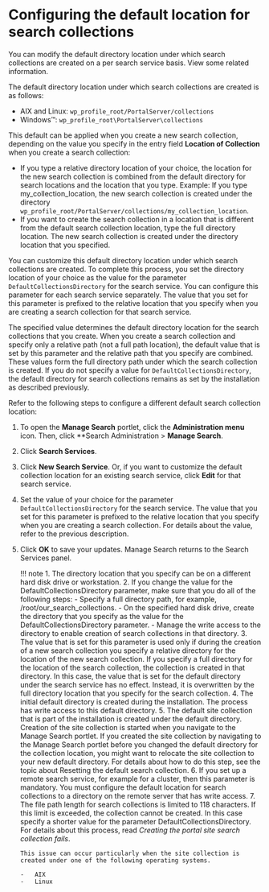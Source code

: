 # Configuring the default location for search collections

You can modify the default directory location under which search collections are created on a per search service basis. View some related information.

The default directory location under which search collections are created is as follows:

-   AIX and Linux: `wp_profile_root/PortalServer/collections`
-   Windows™: `wp_profile_root\PortalServer\collections`

This default can be applied when you create a new search collection, depending on the value you specify in the entry field **Location of Collection** when you create a search collection:

-   If you type a relative directory location of your choice, the location for the new search collection is combined from the default directory for search locations and the location that you type. Example: If you type my\_collection\_location, the new search collection is created under the directory `wp_profile_root/PortalServer/collections/my_collection_location`.
-   If you want to create the search collection in a location that is different from the default search collection location, type the full directory location. The new search collection is created under the directory location that you specified.

You can customize this default directory location under which search collections are created. To complete this process, you set the directory location of your choice as the value for the parameter `DefaultCollectionsDirectory` for the search service. You can configure this parameter for each search service separately. The value that you set for this parameter is prefixed to the relative location that you specify when you are creating a search collection for that search service.

The specified value determines the default directory location for the search collections that you create. When you create a search collection and specify only a relative path \(not a full path location\), the default value that is set by this parameter and the relative path that you specify are combined. These values form the full directory path under which the search collection is created. If you do not specify a value for `DefaultCollectionsDirectory`, the default directory for search collections remains as set by the installation as described previously.

Refer to the following steps to configure a different default search collection location:

1.  To open the **Manage Search** portlet, click the **Administration menu** icon. Then, click **Search Administration > **Manage Search**.

2.  Click **Search Services**.

3.  Click **New Search Service**. Or, if you want to customize the default collection location for an existing search service, click **Edit** for that search service.

4.  Set the value of your choice for the parameter `DefaultCollectionsDirectory` for the search service. The value that you set for this parameter is prefixed to the relative location that you specify when you are creating a search collection. For details about the value, refer to the previous description.

5.  Click **OK** to save your updates. Manage Search returns to the Search Services panel.

    !!! note
        1.  The directory location that you specify can be on a different hard disk drive or workstation.
        2.  If you change the value for the DefaultCollectionsDirectory parameter, make sure that you do all of the following steps:
            -   Specify a full directory path, for example, /root/our\_search\_collections.
            -   On the specified hard disk drive, create the directory that you specify as the value for the DefaultCollectionsDirectory parameter.
            -   Manage the write access to the directory to enable creation of search collections in that directory.
        3.  The value that is set for this parameter is used only if during the creation of a new search collection you specify a relative directory for the location of the new search collection. If you specify a full directory for the location of the search collection, the collection is created in that directory. In this case, the value that is set for the default directory under the search service has no effect. Instead, it is overwritten by the full directory location that you specify for the search collection.
        4.  The initial default directory is created during the installation. The process has write access to this default directory.
        5.  The default site collection that is part of the installation is created under the default directory. Creation of the site collection is started when you navigate to the Manage Search portlet. If you created the site collection by navigating to the Manage Search portlet before you changed the default directory for the collection location, you might want to relocate the site collection to your new default directory. For details about how to do this step, see the topic about Resetting the default search collection.
        6.  If you set up a remote search service, for example for a cluster, then this parameter is mandatory. You must configure the default location for search collections to a directory on the remote server that has write access.
        7.  The file path length for search collections is limited to 118 characters. If this limit is exceeded, the collection cannot be created. In this case specify a shorter value for the parameter DefaultCollectionsDirectory. For details about this process, read *Creating the portal site search collection fails*.

        This issue can occur particularly when the site collection is created under one of the following operating systems.

        -   AIX
        -   Linux

